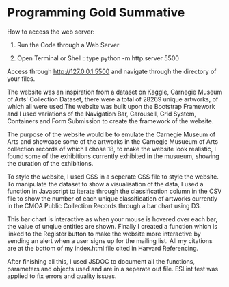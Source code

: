 # Programming Gold Summative 

How to access the web server:

1) Run the Code through a Web Server

2) Open Terminal or Shell : type python -m http.server 5500

Access through http://127.0.0.1:5500 and navigate through the directory of your files.

The website was an inspiration from a dataset on Kaggle, Carnegie Museum of Arts' Collection Dataset, there were a total of 28269 unique artworks, of which all were used.The website was built upon the Bootstrap Framework and I used variations of the Navigation Bar, Carousell, Grid System, Containers and Form Submission to create the framework of the website.

The purpose of the website would be to emulate the Carnegie Museum of Arts and showcase some of the artworks in the Carnegie Musueum of Arts collection records of which I chose 18, to make the website look realistic, I found some of the exhibitions currently exhibited in the musueum, showing the duration of the exhibitions. 

To style the website, I used CSS in a seperate CSS file to style the website. To manipulate the dataset to show a visualisation of the data, I used a function in Javascript to iterate through the classification column in the CSV file to show the number of each unique classification of artworks currently in the CMOA Public Collection Records through a bar chart using D3.

This bar chart is interactive as when your mouse is hovered over each bar, the value of unqiue entities are shown. Finally I created a function which is linked to the Register button to make the website more interactive by sending an alert when a user signs up for the mailing list. All my citations are at the bottom of my index.html file cited in Harvard Referencing. 

After finishing all this, I used JSDOC to document all the functions, parameters and objects used and are in a seperate out file. ESLint test was applied to fix errors and quality issues.

